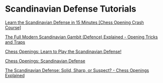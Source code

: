 ﻿# Scandinavian Defense Tutorials

[Learn the Scandinavian Defense in 15 Minutes \[Chess Opening Crash Course\]](https://www.youtube.com/watch?v=sKoBj-kL0hg)

[The Full Modern Scandinavian Gambit \(Defence\) Explained - Opening Tricks and Traps](https://www.youtube.com/watch?v=CBdeCj3_Z2A)

[Chess Openings: Learn to Play the Scandinavian Defense!](https://www.youtube.com/watch?v=Z1SpeaF2iTg)

[Chess Openings: Scandinavian Defense](https://www.youtube.com/watch?v=4Rrt0Lm176I)

[The Scandinavian Defense: Solid, Sharp, or Suspect? - Chess Openings Explained](https://www.youtube.com/watch?v=OGehkS76Q24)

